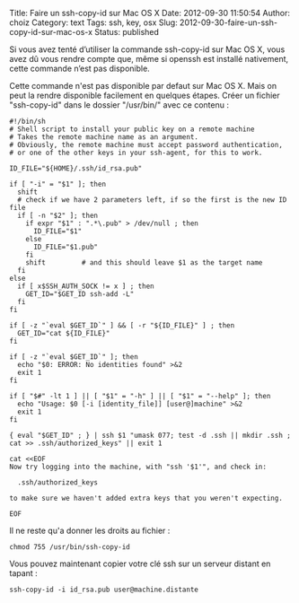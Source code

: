 Title: Faire un ssh-copy-id sur Mac OS X
Date: 2012-09-30 11:50:54
Author: choiz
Category: text
Tags: ssh, key, osx
Slug: 2012-09-30-faire-un-ssh-copy-id-sur-mac-os-x
Status: published

Si vous avez tenté d’utiliser la commande ssh-copy-id sur Mac OS X, vous
avez dû vous rendre compte que, même si openssh est installé nativement,
cette commande n’est pas disponible.

Cette commande n'est pas disponible par defaut sur Mac OS X. Mais on
peut la rendre disponible facilement en quelques étapes. Créer un
fichier "ssh-copy-id" dans le dossier "/usr/bin/" avec ce contenu :

    #!/bin/sh
    # Shell script to install your public key on a remote machine
    # Takes the remote machine name as an argument.
    # Obviously, the remote machine must accept password authentication,
    # or one of the other keys in your ssh-agent, for this to work.

    ID_FILE="${HOME}/.ssh/id_rsa.pub"

    if [ "-i" = "$1" ]; then
      shift
      # check if we have 2 parameters left, if so the first is the new ID file
      if [ -n "$2" ]; then
        if expr "$1" : ".*\.pub" > /dev/null ; then
          ID_FILE="$1"
        else
          ID_FILE="$1.pub"
        fi
        shift         # and this should leave $1 as the target name
      fi
    else
      if [ x$SSH_AUTH_SOCK != x ] ; then
        GET_ID="$GET_ID ssh-add -L"
      fi
    fi

    if [ -z "`eval $GET_ID`" ] && [ -r "${ID_FILE}" ] ; then
      GET_ID="cat ${ID_FILE}"
    fi

    if [ -z "`eval $GET_ID`" ]; then
      echo "$0: ERROR: No identities found" >&2
      exit 1
    fi

    if [ "$#" -lt 1 ] || [ "$1" = "-h" ] || [ "$1" = "--help" ]; then
      echo "Usage: $0 [-i [identity_file]] [user@]machine" >&2
      exit 1
    fi

    { eval "$GET_ID" ; } | ssh $1 "umask 077; test -d .ssh || mkdir .ssh ; cat >> .ssh/authorized_keys" || exit 1

    cat <<EOF
    Now try logging into the machine, with "ssh '$1'", and check in:

      .ssh/authorized_keys

    to make sure we haven't added extra keys that you weren't expecting.

    EOF

Il ne reste qu'a donner les droits au fichier :

    chmod 755 /usr/bin/ssh-copy-id

Vous pouvez maintenant copier votre clé ssh sur un serveur distant en
tapant :

    ssh-copy-id -i id_rsa.pub user@machine.distante
